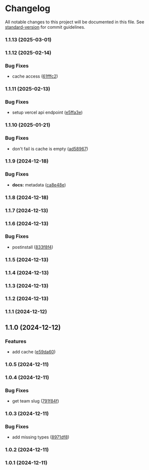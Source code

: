 # Changelog

All notable changes to this project will be documented in this file. See [standard-version](https://github.com/conventional-changelog/standard-version) for commit guidelines.

### 1.1.13 (2025-03-01)

### 1.1.12 (2025-02-14)


### Bug Fixes

* cache access ([61fffc2](https://github.com/vercel-labs/vercel-open/commit/61fffc20c19d4101bd908a7faea3619ad6aa7d6f))

### 1.1.11 (2025-02-13)


### Bug Fixes

* setup vercel api endpoint ([e5ffa3e](https://github.com/vercel-labs/vercel-open/commit/e5ffa3ec7c81f1d8058dc89ae2d24013be251338))

### 1.1.10 (2025-01-21)


### Bug Fixes

* don't fail is cache is empty ([ad58967](https://github.com/vercel-labs/vercel-open/commit/ad58967b7f00150cd7e44e7be250ef46c5882341))

### 1.1.9 (2024-12-18)


### Bug Fixes

* **docs:** metadata ([ca8e48e](https://github.com/vercel-labs/vercel-open/commit/ca8e48ec99ed51572052a21000d09e15a6e3ceeb))

### 1.1.8 (2024-12-18)

### 1.1.7 (2024-12-13)

### 1.1.6 (2024-12-13)


### Bug Fixes

* postinstall ([833f8f4](https://github.com/vercel-labs/vercel-open/commit/833f8f49aa37f13e3ce9e087f30f17ba74f9729c))

### 1.1.5 (2024-12-13)

### 1.1.4 (2024-12-13)

### 1.1.3 (2024-12-13)

### 1.1.2 (2024-12-13)

### 1.1.1 (2024-12-12)

## 1.1.0 (2024-12-12)


### Features

* add cache ([e59da60](https://github.com/vercel-labs/vercel-open/commit/e59da6059afaf46d3f1fef1b3108cb917949a2a8))

### 1.0.5 (2024-12-11)

### 1.0.4 (2024-12-11)


### Bug Fixes

* get team slug ([791f84f](https://github.com/vercel-labs/vercel-open/commit/791f84fa106ca3b29b5f0f695af391c3aa854794))

### 1.0.3 (2024-12-11)


### Bug Fixes

* add missing types ([8971df8](https://github.com/vercel-labs/vercel-open/commit/8971df8eb26739245fc4def46df4b710847f7f1b))

### 1.0.2 (2024-12-11)

### 1.0.1 (2024-12-11)

